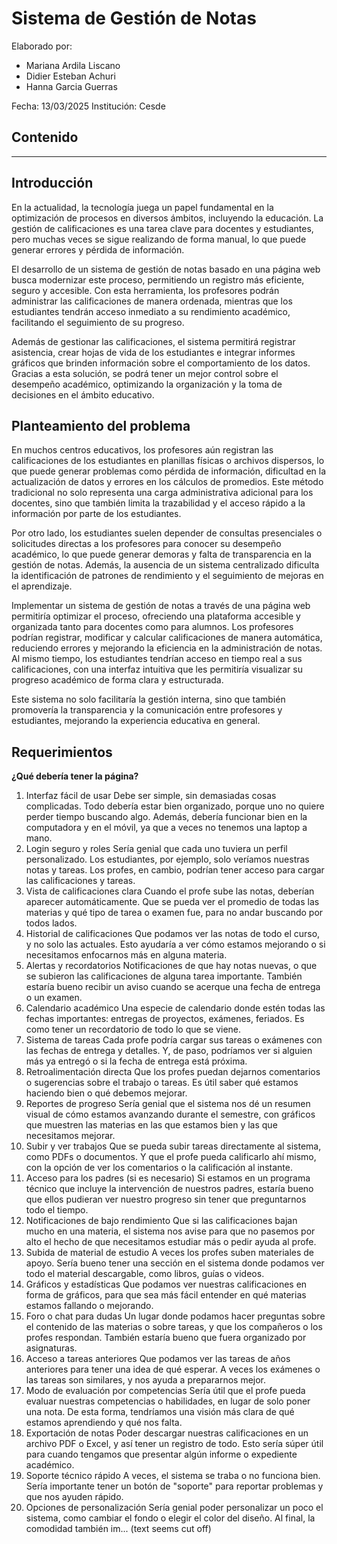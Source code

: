 # Sistema de Gestión de Notas

Elaborado por:
* Mariana Ardila Liscano
* Didier Esteban Achuri
* Hanna Garcia Guerras

Fecha: 13/03/2025
Institución: Cesde

## Contenido

---

## Introducción

En la actualidad, la tecnología juega un papel fundamental en la optimización de procesos en diversos ámbitos, incluyendo la educación. La gestión de calificaciones es una tarea clave para docentes y estudiantes, pero muchas veces se sigue realizando de forma manual, lo que puede generar errores y pérdida de información.

El desarrollo de un sistema de gestión de notas basado en una página web busca modernizar este proceso, permitiendo un registro más eficiente, seguro y accesible. Con esta herramienta, los profesores podrán administrar las calificaciones de manera ordenada, mientras que los estudiantes tendrán acceso inmediato a su rendimiento académico, facilitando el seguimiento de su progreso.

Además de gestionar las calificaciones, el sistema permitirá registrar asistencia, crear hojas de vida de los estudiantes e integrar informes gráficos que brinden información sobre el comportamiento de los datos. Gracias a esta solución, se podrá tener un mejor control sobre el desempeño académico, optimizando la organización y la toma de decisiones en el ámbito educativo.

## Planteamiento del problema

En muchos centros educativos, los profesores aún registran las calificaciones de los estudiantes en planillas físicas o archivos dispersos, lo que puede generar problemas como pérdida de información, dificultad en la actualización de datos y errores en los cálculos de promedios. Este método tradicional no solo representa una carga administrativa adicional para los docentes, sino que también limita la trazabilidad y el acceso rápido a la información por parte de los estudiantes.

Por otro lado, los estudiantes suelen depender de consultas presenciales o solicitudes directas a los profesores para conocer su desempeño académico, lo que puede generar demoras y falta de transparencia en la gestión de notas. Además, la ausencia de un sistema centralizado dificulta la identificación de patrones de rendimiento y el seguimiento de mejoras en el aprendizaje.

Implementar un sistema de gestión de notas a través de una página web permitiría optimizar el proceso, ofreciendo una plataforma accesible y organizada tanto para docentes como para alumnos. Los profesores podrían registrar, modificar y calcular calificaciones de manera automática, reduciendo errores y mejorando la eficiencia en la administración de notas. Al mismo tiempo, los estudiantes tendrían acceso en tiempo real a sus calificaciones, con una interfaz intuitiva que les permitiría visualizar su progreso académico de forma clara y estructurada.

Este sistema no solo facilitaría la gestión interna, sino que también promovería la transparencia y la comunicación entre profesores y estudiantes, mejorando la experiencia educativa en general.

## Requerimientos

**¿Qué debería tener la página?**

1.  Interfaz fácil de usar
    Debe ser simple, sin demasiadas cosas complicadas. Todo debería estar bien organizado, porque uno no quiere perder tiempo buscando algo. Además, debería funcionar bien en la computadora y en el móvil, ya que a veces no tenemos una laptop a mano.
2.  Login seguro y roles
    Sería genial que cada uno tuviera un perfil personalizado. Los estudiantes, por ejemplo, solo veríamos nuestras notas y tareas. Los profes, en cambio, podrían tener acceso para cargar las calificaciones y tareas.
3.  Vista de calificaciones clara
    Cuando el profe sube las notas, deberían aparecer automáticamente. Que se pueda ver el promedio de todas las materias y qué tipo de tarea o examen fue, para no andar buscando por todos lados.
4.  Historial de calificaciones
    Que podamos ver las notas de todo el curso, y no solo las actuales. Esto ayudaría a ver cómo estamos mejorando o si necesitamos enfocarnos más en alguna materia.
5.  Alertas y recordatorios
    Notificaciones de que hay notas nuevas, o que se subieron las calificaciones de alguna tarea importante. También estaría bueno recibir un aviso cuando se acerque una fecha de entrega o un examen.
6.  Calendario académico
    Una especie de calendario donde estén todas las fechas importantes: entregas de proyectos, exámenes, feriados. Es como tener un recordatorio de todo lo que se viene.
7.  Sistema de tareas
    Cada profe podría cargar sus tareas o exámenes con las fechas de entrega y detalles. Y, de paso, podríamos ver si alguien más ya entregó o si la fecha de entrega está próxima.
8.  Retroalimentación directa
    Que los profes puedan dejarnos comentarios o sugerencias sobre el trabajo o tareas. Es útil saber qué estamos haciendo bien o qué debemos mejorar.
9.  Reportes de progreso
    Sería genial que el sistema nos dé un resumen visual de cómo estamos avanzando durante el semestre, con gráficos que muestren las materias en las que estamos bien y las que necesitamos mejorar.
10. Subir y ver trabajos
    Que se pueda subir tareas directamente al sistema, como PDFs o documentos. Y que el profe pueda calificarlo ahí mismo, con la opción de ver los comentarios o la calificación al instante.
11. Acceso para los padres (si es necesario)
    Si estamos en un programa técnico que incluye la intervención de nuestros padres, estaría bueno que ellos pudieran ver nuestro progreso sin tener que preguntarnos todo el tiempo.
12. Notificaciones de bajo rendimiento
    Que si las calificaciones bajan mucho en una materia, el sistema nos avise para que no pasemos por alto el hecho de que necesitamos estudiar más o pedir ayuda al profe.
13. Subida de material de estudio
    A veces los profes suben materiales de apoyo. Sería bueno tener una sección en el sistema donde podamos ver todo el material descargable, como libros, guías o videos.
14. Gráficos y estadísticas
    Que podamos ver nuestras calificaciones en forma de gráficos, para que sea más fácil entender en qué materias estamos fallando o mejorando.
15. Foro o chat para dudas
    Un lugar donde podamos hacer preguntas sobre el contenido de las materias o sobre tareas, y que los compañeros o los profes respondan. También estaría bueno que fuera organizado por asignaturas.
16. Acceso a tareas anteriores
    Que podamos ver las tareas de años anteriores para tener una idea de qué esperar. A veces los exámenes o las tareas son similares, y nos ayuda a prepararnos mejor.
17. Modo de evaluación por competencias
    Sería útil que el profe pueda evaluar nuestras competencias o habilidades, en lugar de solo poner una nota. De esta forma, tendríamos una visión más clara de qué estamos aprendiendo y qué nos falta.
18. Exportación de notas
    Poder descargar nuestras calificaciones en un archivo PDF o Excel, y así tener un registro de todo. Esto sería súper útil para cuando tengamos que presentar algún informe o expediente académico.
19. Soporte técnico rápido
    A veces, el sistema se traba o no funciona bien. Sería importante tener un botón de "soporte" para reportar problemas y que nos ayuden rápido.
20. Opciones de personalización
    Sería genial poder personalizar un poco el sistema, como cambiar el fondo o elegir el color del diseño. Al final, la comodidad también im... (text seems cut off)
